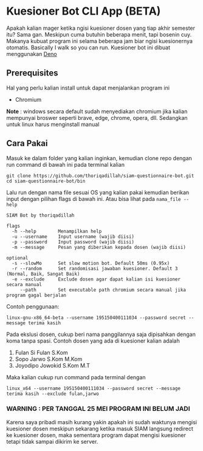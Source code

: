 # Kuesioner Bot CLI App (BETA)
Apakah kalian mager ketika ngisi kuesioner dosen yang tiap akhir semester itu? Sama gan. Meskipun cuma butuhin beberapa menit, tapi bosenin cuy. Makanya kubuat program ini selama beberapa jam biar ngisi kuesionernya otomatis. Basically I walk so you can run.
Kuesioner bot ini dibuat menggunakan [Deno](https://deno.land/)

## Prerequisites
Hal yang perlu kalian install untuk dapat menjalankan program ini

* Chromium

**Note** : windows secara default sudah menyediakan chromium jika kalian mempunyai broswer seperti brave, edge, chrome, opera, dll. Sedangkan untuk linux harus menginstall manual

## Cara Pakai
Masuk ke dalam folder yang kalian inginkan, kemudian clone repo dengan run command di bawah ini pada terminal kalian
```
git clone https://github.com/thoriqadillah/siam-questionnaire-bot.git
cd siam-questionnaire-bot/bin
```
Lalu run dengan nama file sesuai OS yang kalian pakai kemudian berikan input dengan pilihan flags di bawah ini. Atau bisa lihat pada `nama_file --help`
```
SIAM Bot by thoriqadillah
    
flags
  -h --help        Menampilkan help
  -u --username    Input username (wajib diisi)
  -p --password    Input password (wajib diisi)
  -m --message     Pesan yang diberikan kepada dosen (wajib diisi)

optional
  -s --slowMo      Set slow motion bot. Default 50ms (0.95x)
  -r --random      Set randomisasi jawaban kuesioner. Default 3 (Normal, Baik, Sangat Baik)
  -e --exclude     Exclude dosen agar dapat kalian isi kuesioner secara manual
     --path        Set executable path chromium secara manual jika program gagal berjalan
```
Contoh penggunaan:
```
linux-gnu-x86_64-beta --username 195150400111034 --password secret --message terima kasih
```
Pada ekslusi dosen, cukup beri nama panggilannya saja dipisahkan dengan koma tanpa spasi. Contoh dosen yang ada di kuesioner kalian adalah 

1. Fulan Si Fulan S.Kom
2. Sopo Jarwo S.Kom M.Kom
3. Joyodipo Jowokid S.Kom M.T

Maka kalian cukup run command pada terminal dengan
```
linux_x64 --username 195150400111034 --password secret --message terima kasih --exclude fulan,jarwo
```
### **WARNING : PER TANGGAL 25 MEI PROGRAM INI BELUM JADI**
Karena saya pribadi masih kurang yakin apakah ini sudah waktunya mengisi kuesioner dosen meskipun sekarang ketika masuk SIAM langsung redirect ke kuesioner dosen, maka sementara program dapat mengisi kuesioner tetapi tidak sampai dikirim ke server.
